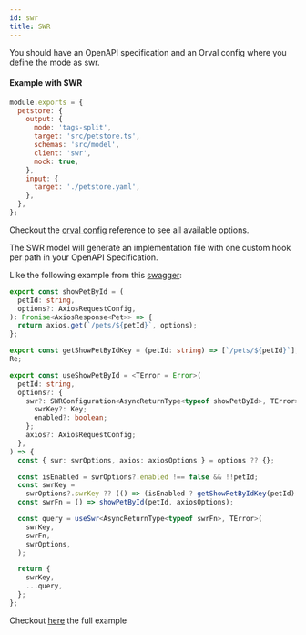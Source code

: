 ```yaml
---
id: swr
title: SWR
---
```


You should have an OpenAPI specification and an Orval config where you define the mode as swr.

#### Example with SWR

```js
module.exports = {
  petstore: {
    output: {
      mode: 'tags-split',
      target: 'src/petstore.ts',
      schemas: 'src/model',
      client: 'swr',
      mock: true,
    },
    input: {
      target: './petstore.yaml',
    },
  },
};
```

Checkout the [orval config](../reference/configuration/full-example) reference to see all available options.

The SWR model will generate an implementation file with one custom hook per path in your OpenAPI Specification.

Like the following example from this <a href="https://github.com/anymaniax/orval/blob/master/samples/react-app-with-swr/petstore.yaml" target="_blank">swagger</a>:

```ts
export const showPetById = (
  petId: string,
  options?: AxiosRequestConfig,
): Promise<AxiosResponse<Pet>> => {
  return axios.get(`/pets/${petId}`, options);
};

export const getShowPetByIdKey = (petId: string) => [`/pets/${petId}`];
Re;

export const useShowPetById = <TError = Error>(
  petId: string,
  options?: {
    swr?: SWRConfiguration<AsyncReturnType<typeof showPetById>, TError> & {
      swrKey?: Key;
      enabled?: boolean;
    };
    axios?: AxiosRequestConfig;
  },
) => {
  const { swr: swrOptions, axios: axiosOptions } = options ?? {};

  const isEnabled = swrOptions?.enabled !== false && !!petId;
  const swrKey =
    swrOptions?.swrKey ?? (() => (isEnabled ? getShowPetByIdKey(petId) : null));
  const swrFn = () => showPetById(petId, axiosOptions);

  const query = useSwr<AsyncReturnType<typeof swrFn>, TError>(
    swrKey,
    swrFn,
    swrOptions,
  );

  return {
    swrKey,
    ...query,
  };
};
```

Checkout <a href="https://github.com/anymaniax/orval/blob/master/samples/react-app-with-swr" target="_blank">here</a> the full example
